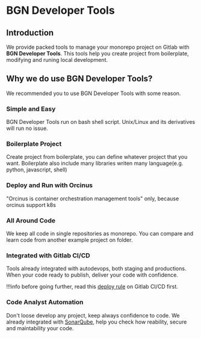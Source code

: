 # BGN Developer Tools

## Introduction
We provide packed tools to manage your monorepo project on Gitlab with **BGN Developer Tools**. 
This tools help you create project from boilerplate, modifying and runing local development.  

## Why we do use BGN Developer Tools?
We recommended you to use BGN Developer Tools with some reason.  

### Simple and Easy  
BGN Developer Tools run on bash shell script. 
Unix/Linux and its derivatives will run no issue. 

### Boilerplate Project
Create project from boilerplate, you can define whatever project that you want.
Boilerplate also include many libraries writen many language(e.g. python, javascript, shell)  

### Deploy and Run with Orcinus
"Orcinus is container orchestration management tools" only, because orcinus support k8s

### All Around Code 
We keep all code in single repositories as monorepo. 
You can compare and learn code from another example project on folder.  

### Integrated with Gitlab CI/CD
Tools already integrated with autodevops, both staging and productions.
When your code ready to publish, deliver your code with confidence. 

!!!info 
	before going further, read this [deploy rule](gitlab-ci.md) on Gitlab CI/CD first.

### Code Analyst Automation
Don't loose develop any project, keep always confidence to code. 
We already integrated with [SonarQube](https://www.sonarqube.org/), 
help you check how reability, secure and maintability your code.    